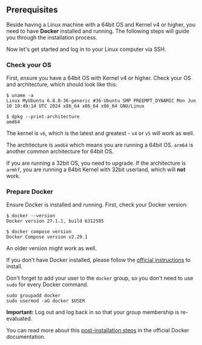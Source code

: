 ## Prerequisites

Beside having a Linux machine with a 64bit OS and Kernel v4 or higher, you need to have **Docker** installed and running. The following steps will guide you through the installation process.

Now let's get started and log in to your Linux computer via SSH.

### Check your OS

First, ensure you have a 64bit OS with Kernel v4 or higher. Check your OS and architecture, which should look like this:

```console
$ uname -a
Linux MyUbuntu 6.8.0-36-generic #36-Ubuntu SMP PREEMPT_DYNAMIC Mon Jun 10 10:49:14 UTC 2024 x86_64 x86_64 x86_64 GNU/Linux

$ dpkg --print-architecture
amd64
```

The kernel is `v6`, which is the latest and greatest - `v4` or `v5` will work as well.

The architecture is `amd64` which means you are running a 64bit OS. `arm64` is another common architecture for 64bit OS.

If you are running a 32bit OS, you need to upgrade. If the architecture is `armhf`, you are running a 64bit Kernel with 32bit userland, which will **not** work.

### Prepare Docker

Ensure Docker is installed and running. First, check your Docker version:

```console
$ docker --version
Docker version 27.1.1, build 6312585

$ docker compose version
Docker Compose version v2.29.1
```

An older version might work as well.

If you don't have Docker installed, please follow the [official instructions](https://docs.docker.com/engine/install/) to install.

Don't forget to add your user to the `docker` group, so you don't need to use `sudo` for every Docker command.

```console
sudo groupadd docker
sudo usermod -aG docker $USER
```

**Important:** Log out and log back in so that your group membership is re-evaluated.

You can read more about this [post-installation steps](https://docs.docker.com/engine/install/linux-postinstall/) in the official Docker documentation.
